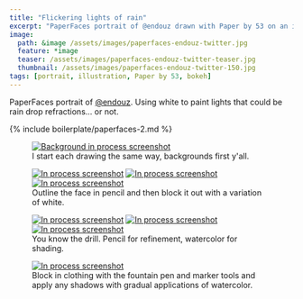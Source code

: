 ```yaml
---
title: "Flickering lights of rain"
excerpt: "PaperFaces portrait of @endouz drawn with Paper by 53 on an iPad."
image: 
  path: &image /assets/images/paperfaces-endouz-twitter.jpg 
  feature: *image
  teaser: /assets/images/paperfaces-endouz-twitter-teaser.jpg
  thumbnail: /assets/images/paperfaces-endouz-twitter-150.jpg
tags: [portrait, illustration, Paper by 53, bokeh]
---
```


PaperFaces portrait of [@endouz](http://twitter.com/endouz). Using white to paint lights that could be rain drop refractions… or not.

{% include boilerplate/paperfaces-2.md %}

<figure>
  <a href="/assets/images/paperfaces-endouz-process-1-lg.jpg"><img src="/assets/images/paperfaces-endouz-process-1-600.jpg" alt="Background in process screenshot"></a>
  <figcaption>I start each drawing the same way, backgrounds first y'all.</figcaption>
</figure>

<figure class="third">
  <a href="/assets/images/paperfaces-endouz-process-2-lg.jpg"><img src="/assets/images/paperfaces-endouz-process-2-600.jpg" alt="In process screenshot"></a>
  <a href="/assets/images/paperfaces-endouz-process-3-lg.jpg"><img src="/assets/images/paperfaces-endouz-process-3-600.jpg" alt="In process screenshot"></a>
  <a href="/assets/images/paperfaces-endouz-process-4-lg.jpg"><img src="/assets/images/paperfaces-endouz-process-4-600.jpg" alt="In process screenshot"></a>
  <figcaption>Outline the face in pencil and then block it out with a variation of white.</figcaption>
</figure>

<figure class="third">
  <a href="/assets/images/paperfaces-endouz-process-5-lg.jpg"><img src="/assets/images/paperfaces-endouz-process-5-600.jpg" alt="In process screenshot"></a>
  <a href="/assets/images/paperfaces-endouz-process-6-lg.jpg"><img src="/assets/images/paperfaces-endouz-process-6-600.jpg" alt="In process screenshot"></a>
  <a href="/assets/images/paperfaces-endouz-process-7-lg.jpg"><img src="/assets/images/paperfaces-endouz-process-7-600.jpg" alt="In process screenshot"></a>
  <figcaption>You know the drill. Pencil for refinement, watercolor for shading.</figcaption>
</figure>

<figure>
  <a href="/assets/images/paperfaces-endouz-process-8-lg.jpg"><img src="/assets/images/paperfaces-endouz-process-8-600.jpg" alt="In process screenshot"></a>
  <figcaption>Block in clothing with the fountain pen and marker tools and apply any shadows with gradual applications of watercolor.</figcaption>
</figure>
